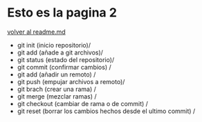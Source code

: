 # Esto es la pagina 2
 [volver al readme.md](readme.md)

 - git init (inicio repositorio)/
 - git add (añade a git archivos)/
 - git status  (estado del repositorio)/
 - git commit (confirmar cambios) /
 - git add (añadir un remoto) /    
 - git push (empujar archivos a remoto)/
 - git brach (crear una rama) /
 - git  merge (mezclar ramas) /
 - git checkout (cambiar de rama o de commit) /
 - git reset (borrar los cambios hechos desde el ultimo commit) /